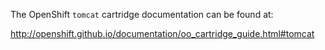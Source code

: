 The OpenShift `tomcat` cartridge documentation can be found at:

http://openshift.github.io/documentation/oo_cartridge_guide.html#tomcat
